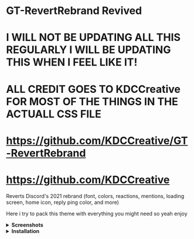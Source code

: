 # GT-RevertRebrand Revived
# I WILL NOT BE UPDATING ALL THIS REGULARLY I WILL BE UPDATING THIS WHEN I FEEL LIKE IT!
# ALL CREDIT GOES TO KDCCreative FOR MOST OF THE THINGS IN THE ACTUALL CSS FILE
# https://github.com/KDCCreative/GT-RevertRebrand
# https://github.com/KDCCreative

Reverts Discord's 2021 rebrand (font, colors, reactions, mentions, loading screen, home icon, reply ping color, and more)

Here i try to pack this theme with everything you might need so yeah enjoy
<details>
<summary><strong>Screenshots</strong></summary>

### Original (Without Theme)
![Screenshot: Original (Without Theme)](https://raw.githubusercontent.com/Goose-Nest/GT-RevertRebrand/main/screenshots/message_original.png)
### With Revert Rebrand
![Screenshot: With Revert Rebrand](https://raw.githubusercontent.com/Goose-Nest/GT-RevertRebrand/main/screenshots/message_revert.png)
</details>

<details>
<summary><strong>Installation</strong></summary>

### Powercord & Vizality
1. In Discord's settings, go to Themes > Open CMD / Powershell / Terminal / Gitbash
2. Clone the theme via: `git clone https://github.com/Goose-Nest/GT-RevertRebrand`

### BetterDiscord
Download [the theme.css file](https://raw.githubusercontent.com/Goose-Nest/GT-RevertRebrand/main/RevertRebrand.theme.css) to your BD themes directory.

### GooseMod
Use the built-in store in settings to search and install.
</details>
